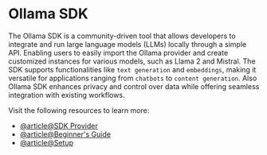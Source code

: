 # Ollama SDK

The Ollama SDK is a community-driven tool that allows developers to integrate and run large language models (LLMs) locally through a simple API. Enabling users to easily import the Ollama provider and create customized instances for various models, such as Llama 2 and Mistral. The SDK supports functionalities like `text generation` and `embeddings`, making it versatile for applications ranging from `chatbots` to `content generation`. Also Ollama SDK enhances privacy and control over data while offering seamless integration with existing workflows.

Visit the following resources to learn more:

- [@article@SDK Provider](https://sdk.vercel.ai/providers/community-providers/ollama)
- [@article@Beginner's Guide](https://dev.to/jayantaadhikary/using-the-ollama-api-to-run-llms-and-generate-responses-locally-18b7)
- [@article@Setup](https://klu.ai/glossary/ollama)